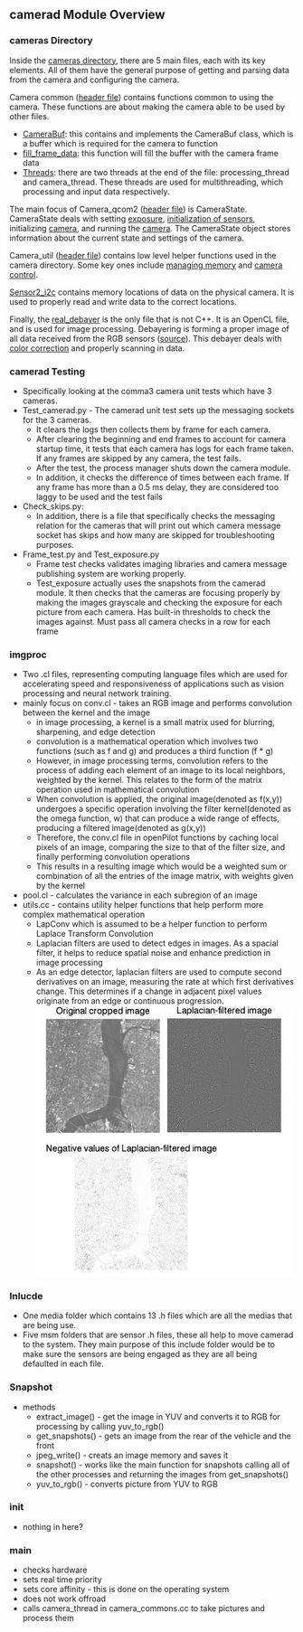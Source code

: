 ## camerad Module Overview

### cameras Directory
Inside the [cameras directory](https://github.com/commaai/openpilot/tree/master/system/camerad/cameras), there are 5 main files, each with its key elements. 
All of them have the general purpose of getting and parsing data from the camera 
and configuring the camera.

Camera common ([header file](https://github.com/commaai/openpilot/blob/master/system/camerad/cameras/camera_common.h)) contains functions common to using the camera. 
These functions are about making the camera able to be used by other files.
* [CameraBuf](https://github.com/commaai/openpilot/blob/master/system/camerad/cameras/camera_common.cc#L106): this contains and implements the CameraBuf class, which is a buffer 
which is required for the camera to function
* [fill_frame_data](https://github.com/commaai/openpilot/blob/master/system/camerad/cameras/camera_common.cc#L150): this function will fill the buffer with the camera frame data
* [Threads](https://github.com/commaai/openpilot/blob/master/system/camerad/cameras/camera_common.cc#L304): there are two threads at the end of the file: processing_thread and camera_thread. These threads are used for multithreading, which processing and input data respectively.

The main focus of Camera_qcom2 ([header file](https://github.com/commaai/openpilot/blob/master/system/camerad/cameras/camera_qcom2.h)) is CameraState. CameraState deals with 
setting [exposure](https://github.com/commaai/openpilot/blob/master/system/camerad/cameras/camera_qcom2.cc#L1036), 
[initialization of sensors](https://github.com/commaai/openpilot/blob/master/system/camerad/cameras/camera_qcom2.cc#L200), 
initializing [camera](https://github.com/commaai/openpilot/blob/master/system/camerad/cameras/camera_qcom2.cc#L589), and running the 
[camera](https://github.com/commaai/openpilot/blob/master/system/camerad/cameras/camera_qcom2.cc#L1249). The CameraState object stores information about the current state and 
settings of the camera.

Camera_util ([header file](https://github.com/commaai/openpilot/blob/master/system/camerad/cameras/camera_util.h)) contains low level helper functions used in the camera 
directory. Some key ones include [managing memory](https://github.com/commaai/openpilot/blob/master/system/camerad/cameras/camera_util.cc#L123) 
and [camera control](https://github.com/commaai/openpilot/blob/master/system/camerad/cameras/camera_util.cc#L12).

[Sensor2_i2c](https://github.com/commaai/openpilot/blob/master/system/camerad/cameras/sensor2_i2c.h) contains memory locations of data on the physical camera. It 
is used to properly read and write data to the correct locations.

Finally, the [real_debayer](https://github.com/commaai/openpilot/blob/master/system/camerad/cameras/real_debayer.cl) is the only file that is not C++. It is an OpenCL file, 
and is used for image processing. Debayering is forming a proper image of all data 
received from the RGB sensors ([source](https://www.altairastro.help/why_debayer_before_stacking/)). This debayer deals with [color correction](https://github.com/commaai/openpilot/blob/master/system/camerad/cameras/real_debayer.cl#L9) 
and properly scanning in data.

### camerad Testing
 * Specifically looking at the comma3 camera unit tests which have 3 cameras.
  * Test_camerad.py - The camerad unit test sets up the messaging sockets for the 3 cameras.
    * It clears the logs then collects them by frame for each camera.
    * After clearing the beginning and end frames to account for camera startup time, it tests that each camera has logs for each frame taken. If any      frames are skipped by any camera, the test fails. 
    * After the test, the process manager shuts down the camera module.
    * In addition, it checks the difference of times between each frame. If any frame has more than a 0.5 ms delay, they are considered too laggy to be used and the test fails
  * Check_skips.py:
    * In addition, there is a file that specifically checks the messaging relation for the cameras that will print out which camera message socket has skips and how many are skipped for troubleshooting purposes.
  * Frame_test.py and Test_exposure.py
    * Frame test checks validates imaging libraries and camera message publishing system are working properly.
    * Test_exposure actually uses the snapshots from the camerad module. It then checks that the cameras are focusing properly by making the images grayscale and checking the exposure for each picture from each camera. Has built-in thresholds to check the images against. Must pass all camera checks in a row for each frame

### imgproc
* Two .cl files, representing computing language files which are used for accelerating speed and responsiveness of applications such as vision processing and neural network training.
* mainly focus on conv.cl - takes an RGB image and performs convolution between the kernel and the image
    * in image processing, a kernel is a small matrix used for blurring, sharpening, and edge detection
    * convolution is a mathematical operation which involves two functions (such as f and g) and produces a third function (f \* g)
    * However, in image processing terms, convolution refers to the process of adding each element of an image to its local neighbors, weighted by the kernel. This relates to the form of the matrix operation used in mathematical convolution
    * When convolution is applied, the original image(denoted as f(x,y)) undergoes a specific operation involving the filter kernel(denoted as the omega function, w) that can produce a wide range of effects, producing a filtered image(denoted as g(x,y))
    * Therefore, the conv.cl file in openPilot functions by caching local pixels of an image, comparing the size to that of the filter size, and finally performing convolution operations
    * This results in a resulting image which would be a weighted sum or combination of all the entries of the image matrix, with weights given by the kernel
* pool.cl - calculates the variance in each subregion of an image
* utils.cc - contains utility helper functions that help perform more complex mathematical operation
    * LapConv which is assumed to be a helper function to perform Laplace Transform Convolution
    * Laplacian filters are used to detect edges in images. As a spacial filter, it helps to reduce spatial noise and enhance prediction in image processing
    * As an edge detector, laplacian filters are used to compute second derivatives on an image, measuring the rate at which first derivatives change.
     This determines if a change in adjacent pixel values originate from an edge or continuous progression.
     ![Laplace image](laplace-image.png)

### Inlucde
* One media folder which contains 13 .h files which are all the medias that are being use. 
* Five msm folders that are sensor .h files, these all help to move camerad to the system. They main purpose of this include folder would be to make sure the sensors are being engaged as they are all being defaulted in each file. 

### Snapshot
* methods
  * extract_image() - get the image in YUV and converts it to RGB for processing by calling yuv_to_rgb()
  * get_snapshots() - gets an image from the rear of the vehicle and the front
  * jpeg_write() - creats an image memory and saves it
  * snapshot() - works like the main function for snapshots calling all of the other processes and returning the images from get_snapshots()
  * yuv_to_rgb() - converts picture from YUV to RGB

### init
* nothing in here?

### main
* checks hardware
* sets real time priority
* sets core affinity - this is done on the operating system
* does not work offroad
* calls camera_thread in camera_commons.cc to take pictures and process them